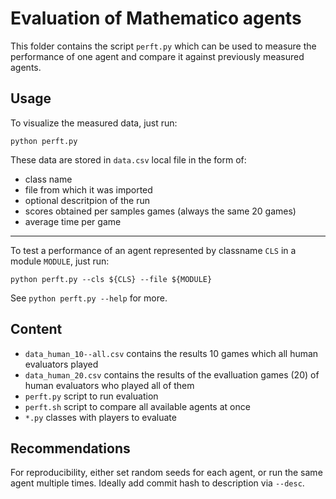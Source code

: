 # Evaluation of Mathematico agents

This folder contains the script `perft.py`
which can be used to measure the performance of one agent and compare
it against previously measured agents.


## Usage

To visualize the measured data, just run:

    python perft.py

These data are stored in `data.csv` local file in the form of:
* class name
* file from which it was imported
* optional descritpion of the run
* scores obtained per samples games (always the same 20 games)
* average time per game

---

To test a performance of an agent represented by classname `CLS` in a module
`MODULE`, just run:

    python perft.py --cls ${CLS} --file ${MODULE}

See `python perft.py --help` for more.


## Content

* `data_human_10--all.csv` contains the results 10 games which all human
evaluators played
* `data_human_20.csv` contains the results of the evalluation games (20)
of human evaluators who played all of them
* `perft.py` script to run evaluation
* `perft.sh` script to compare all available agents at once
* `*.py` classes with players to evaluate


## Recommendations

For reproducibility, either set random seeds for each agent, or run the same
agent multiple times. Ideally add commit hash to description via `--desc`.
